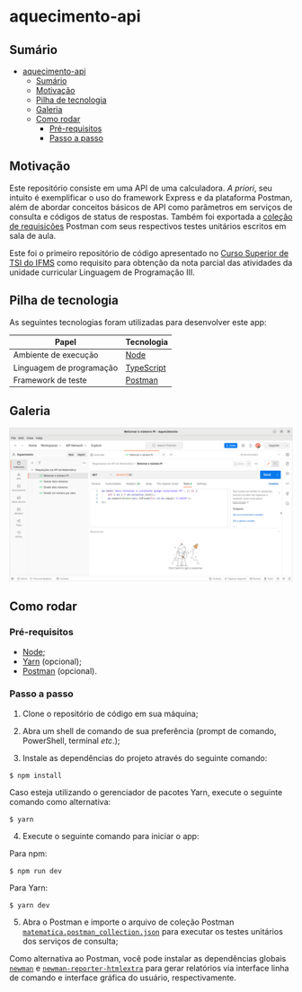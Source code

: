 # aquecimento-api

## Sumário

- [aquecimento-api](#aquecimento-api)
  - [Sumário](#sumário)
  - [Motivação](#motivação)
  - [Pilha de tecnologia](#pilha-de-tecnologia)
  - [Galeria](#galeria)
  - [Como rodar](#como-rodar)
    - [Pré-requisitos](#pré-requisitos)
    - [Passo a passo](#passo-a-passo)

## Motivação

Este repositório consiste em uma API de uma calculadora. _A priori_, seu intuito é exemplificar o uso do framework Express e da plataforma Postman, além de abordar conceitos básicos de API como parâmetros em serviços de consulta e códigos de status de respostas. Também foi exportada a [coleção de requisições](./matematica.postman_collection.json) Postman com seus respectivos testes unitários escritos em sala de aula.

Este foi o primeiro repositório de código apresentado no [Curso Superior de TSI do IFMS](https://www.ifms.edu.br/campi/campus-aquidauana/cursos/graduacao/sistemas-para-internet/sistemas-para-internet) como requisito para obtenção da nota parcial das atividades da unidade curricular Linguagem de Programação III.

## Pilha de tecnologia

As seguintes tecnologias foram utilizadas para desenvolver este app:

| Papel | Tecnologia |
|-|-|
| Ambiente de execução | [Node](https://nodejs.org/en/) |
| Linguagem de programação | [TypeScript](https://www.typescriptlang.org/) |
| Framework de teste | [Postman](https://www.postman.com/) |

## Galeria

![Serviço de consulta para retonar o número &pi;](./docs/retornar-o-numero-pi.png)

## Como rodar

### Pré-requisitos

- [Node](https://nodejs.org/en/download/);
- [Yarn](https://yarnpkg.com/) (opcional);
- [Postman](https://www.postman.com/) (opcional).

### Passo a passo

1. Clone o repositório de código em sua máquina;

2. Abra um shell de comando de sua preferência (prompt de comando, PowerShell, terminal _etc_.);

3. Instale as dependências do projeto através do seguinte comando:

```console
$ npm install
```

Caso esteja utilizando o gerenciador de pacotes Yarn, execute o seguinte comando como alternativa:

```console
$ yarn
```

4. Execute o seguinte comando para iniciar o app:

Para npm:

```console
$ npm run dev
```

Para Yarn:

```console
$ yarn dev
```

5. Abra o Postman e importe o arquivo de coleção Postman [`matematica.postman_collection.json`](./matematica.postman_collection.json) para executar os testes unitários dos serviços de consulta;

Como alternativa ao Postman, você pode instalar as dependências globais [`newman`](https://npmjs.com/package/newman) e [`newman-reporter-htmlextra`](https://npmjs.com/package/newman-reporter-htmlextra) para gerar relatórios via interface linha de comando e interface gráfica do usuário, respectivamente.